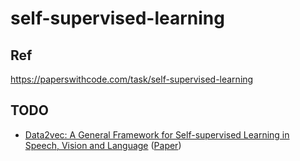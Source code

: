 # self-supervised-learning

## Ref

https://paperswithcode.com/task/self-supervised-learning

## TODO

- [Data2vec: A General Framework for Self-supervised Learning in Speech, Vision and Language](https://paperswithcode.com/paper/data2vec-a-general-framework-for-self) ([Paper](https://scontent-nrt1-1.xx.fbcdn.net/v/t39.8562-6/271974914_483120576492438_4239522333319653600_n.pdf?_nc_cat=107&ccb=1-5&_nc_sid=ae5e01&_nc_ohc=HLSTIdOnYI4AX-9U2Q6&_nc_ht=scontent-nrt1-1.xx&oh=00_AT96s23qbFCIMVMxjONyqnNePWcxE18GiKpzwhpatA15xQ&oe=61F1FD91))